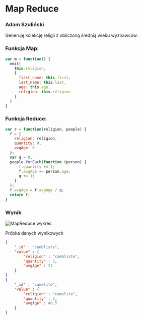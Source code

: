 # Map Reduce

### Adam Szuliński

Generuję kolekcję religii z obliczoną średnią wieku wyznawców.

### Funkcja Map:
```js
var m = function() {
  emit(
    this.religion,
    {
      first_name: this.first,
      last_name: this.last,
      age: this.age,
      religion: this.religion
    }
  )
}
```

### Funkcja Reduce:

```js
var r = function(religion, people) {
  f = {
    religion: religion,
    quantity: 0,
    avgAge: 0
  };
  var q = 0;
  people.forEach(function (person) {
      f.quantity += 1;
      f.avgAge += person.age;
      q += 1;
    }
  );
  f.avgAge = f.avgAge / q;
  return f;
}

```

### Wynik


![MapReduce wykres]()


Próbka danych wynikowych
```json
{
	"_id" : "cambliste",
	"value" : {
		"religion" : "cambliste",
		"quantity" : 3,
		"avgAge" : 23
	}
}
{
	"_id" : "camelite",
	"value" : {
		"religion" : "camelite",
		"quantity" : 2,
		"avgAge" : 46.5
	}
}
```
